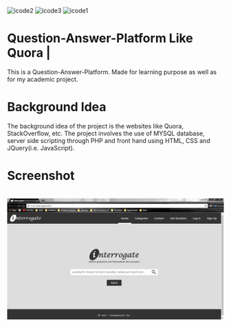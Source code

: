 ![icode2](https://user-images.githubusercontent.com/68363290/132544960-f790fd43-f665-4448-add5-1f2e9e56a70d.JPG)
![icode3](https://user-images.githubusercontent.com/68363290/132545000-69c18811-cd05-486a-a04a-b463df0484bf.JPG)
![icode1](https://user-images.githubusercontent.com/68363290/132544784-020228b2-4e54-4c3f-84a7-5840e6f38f67.JPG)
# Question-Answer-Platform Like Quora | 
This is a Question-Answer-Platform. 
Made for learning purpose as well as for my academic project.

# Background Idea
The background idea of the project is the websites like Quora, StackOverflow, etc. The project involves the use of MYSQL database, server side scripting through PHP and front hand using HTML, CSS and JQuery(i.e. JavaScript).

# Screenshot
<p align="center">
  <img src="https://raw.githubusercontent.com/Shivam010/Discussion-Form/master/images/Screenshot.jpg" alt="Screenshot"/>
</p>

 
